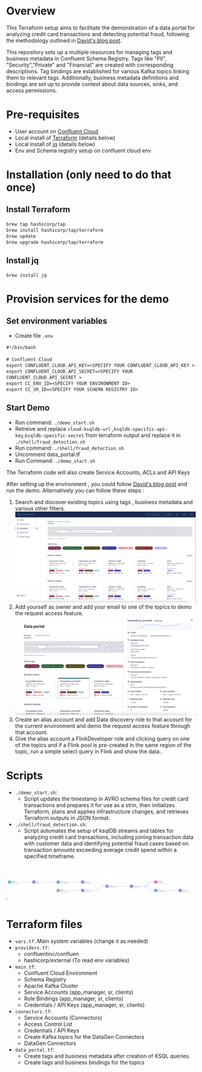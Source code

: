 # Overview

This Terraform setup aims to facilitate the demonstration of a data portal for analyzing credit card transactions and detecting potential fraud, following the methodology outlined in [David's blog post](https://confluentinc.atlassian.net/wiki/spaces/PM/pages/3232631844/Demo+the+Data+portal).

This repository sets up a multiple resources for managing tags and business metadata in Confluent Schema Registry. Tags like "PII", "Security","Private" and "Financial" are created with corresponding descriptions. Tag bindings are established for various Kafka topics linking them to relevant tags. Additionally, business metadata definitions and bindings are set up to provide context about data sources, sinks, and access permissions.

# Pre-requisites
- User account on [Confluent Cloud](https://www.confluent.io/confluent-cloud/tryfree)
- Local install of [Terraform](https://www.terraform.io) (details below)
- Local install of [jq](https://jqlang.github.io/jq/download) (details below)
- Env and Schema registry setup on confluent cloud env

# Installation (only need to do that once)

## Install Terraform
```
brew tap hashicorp/tap
brew install hashicorp/tap/terraform
brew update
brew upgrade hashicorp/tap/terraform
```

## Install jq
```
brew install jq
```

# Provision services for the demo

## Set environment variables
- Create file `.env`
```
#!/bin/bash

# Confluent Cloud
export CONFLUENT_CLOUD_API_KEY=<SPECIFY YOUR CONFLUENT_CLOUD_API_KEY >
export CONFLUENT_CLOUD_API_SECRET=<SPECIFY YOUR CONFLUENT_CLOUD_API_SECRET >
export CC_ENV_ID=<SPECIFY YOUR ENVIRONMENT ID>
export CC_SR_ID=<SPECIFY YOUR SCHEMA REGISTRY ID>
```

## Start Demo
- Run command: `./demo_start.sh`
- Retreive and replace `cloud-ksqldb-url` ,`ksqldb-specific-api-key`,`ksqldb-specific-secret` from terraform output and replace it in `./shell/fraud_detection.sh`
- Run command: `./shell/fraud_detection.sh`
- Uncomment data_portal.tf 
- Run Command: `./demo_start.sh`

The Terraform code will also create Service Accounts, ACLs and API Keys

After setting up the environment , you could follow [David's blog post](https://confluentinc.atlassian.net/wiki/spaces/PM/pages/3232631844/Demo+the+Data+portal) and run the demo. Alternatively you can follow these steps :
1. Search and discover existing topics using tags , business metadata and various other filters.
![image](docs/data_portal.png)
2. Add yourself as owner and add your email to one of the topics to demo the request access feature. 
![image](docs/metadata.png)
3. Create an alias account and add Data discovery role to that account for the current environment and demo the request access feature through that account.
4. Give the alias account a FlinkDeveloper role and clicking query on one of the topics and if a Flink pool is pre-created in the same region of the topic, run a simple select query in Flink and show the data..


# Scripts 
- `./demo_start.sh`: 
  - Script updates the timestamp in AVRO schema files for credit card transactions and prepares it for use as a strin, then initializes Terraform, plans and applies infrastructure changes, and retrieves Terraform outputs in JSON format.
- `./shell/fraud_detection.sh`:
  - Script automates the setup of ksqlDB streams and tables for analyzing credit card transactions, including joining transaction data with customer data and identifying potential fraud cases based on transaction amounts exceeding average credit spend within a specified timeframe.

![image](docs/lineage.png)

# Terraform files
- `vars.tf`: Main system variables (change it as needed)
- `providers.tf`:
  - confluentinc/confluen
  - hashicorp/external (To read env variables)
- `main.tf`: 
  - Confluent Cloud Environment
  - Schema Registry
  - Apache Kafka Cluster
  - Service Accounts (app_manager, sr, clients)
  - Role Bindings (app_manager, sr, clients)
  - Credentials / API Keys (app_manager, sr, clients)
- `connectors.tf`:
  - Service Accounts (Connectors)
  - Access Control List
  - Credentials / API Keys
  - Create Kafka topics for the DataGen Connectors
  - DataGen Connectors
- `data_portal.tf`:
  - Create tags and business metadata after creation of KSQL queries.
  - Create tags and business  bindings for the topics


